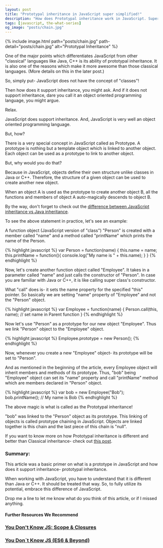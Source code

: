 ```yaml
---
layout: post
title: "Prototypal inheritance in JavaScript super simplified!"
description: "How does Prototypal inheritance work in JavaScript. Super simple explanation of what prototypal inheritance in JavaScript. What is dynamic inheritance. Nuances of Prototypal inheritance."
tags: [javascript, the-what-series]
og_image: "posts/chain.jpg"
---
```


{% include image.html path="posts/chain.jpg" path-detail="posts/chain.jpg" alt="Prototypal Inheritance" %}


One of the major points which differentiates JavaScript from other "classical" languages like Java, C++ is its ability of prototypal inheritance. It is also one of the reasons which make it more awesome than those classical languages. (More details on this in the later post.)

So, simply put- JavaScript does not have the concept of "classes"!

Then how does it support inheritance, you might ask. And if it does not support inheritance, dare you call it an object oriented programming language, you might argue.

Relax.

JavaScript does support inheritance. And, JavaScript is very well an object oriented programming language.

But, how?

There is a very special concept in JavaScript called as Prototype. A prototype is nothing but a template object which is linked to another object. Each object can be used as a prototype to link to another object. 

But, why would you do that?

Because in JavaScript, objects define their own structure unlike classes in Java or C++. Therefore, the structure of a given object can be used to create another new object.

When an object A is used as the prototype to create another object B, all the functions and members of object A auto-magically descends to object B.

By the way, don't forget to check out the [difference between JavaScript inheritance vs Java inheritance](http://ngninja.com/posts/prototypal-vs-classical-inheritance).

To see the above statement in practice, let's see an example:

A function object (JavaScript version of "class") "Person" is created with a member called "name" and a method called "printName" which prints the name of the Person.

{% highlight javascript %}
var Person = function(name) {
	this.name = name;
	this.printName = function(){
		console.log("My name is " + this.name);
	}
}
{% endhighlight %}

Now, let's create another function object called "Employee". It takes in a parameter called "name" and just calls the constructor of "Person". In case you are familiar with Java or C++, it is like calling super class's constructor.

What "call" does is- it sets the name property for the specified "this" pointer. So basically we are setting "name" property of "Employee" and not the "Person" object.

{% highlight javascript %}
var Employee = function(name) {
	Person.call(this, name); // set name in Parent function
}
{% endhighlight %}

Now let's use "Person" as a prototype for our new object "Employee". Thus we link "Person" object to the "Employee" object.

{% highlight javascript %}
Employee.prototype = new Person();
{% endhighlight %}

Now, whenever you create a new "Employee" object- its prototype will be set to "Person". 

And as mentioned in the beginning of the article, every Employee object will inherit members and methods of its prototype. Thus, "bob" being "Employee" object can set its "name" property and call "printName" method which are members declared in "Person" object.

{% highlight javascript %}
var bob = new Employee("Bob");
bob.printName(); // My name is Bob
{% endhighlight %}

The above magic is what is called as the Prototypal inheritance!

"bob" was linked to the "Person" object as its prototype. This linking of objects is called prototype chaining in JavaScript. Objects are linked together is this chain and the last piece of this chain is "null".

If you want to know more on how Prototypal inheritance is different and better than Classical inheritance- check out [this post](http://ngninja.com/posts/prototypal-vs-classical-inheritance).


### Summary:
This article was a basic primer on what is a prototype in JavaScript and how does it support inheritance- prototypal inheritance.

When working with JavaScript, you have to understand that it is different than Java or C++. It should be treated that way. So, to fully utilize its potential, embrace this difference of JavaScript.

Drop me a line to let me know what do you think of this article, or if I missed anything.



#### Further Resources We Recommend

### [You Don't Know JS: Scope & Closures](https://amzn.to/2UaT46V)
### [You Don`t Know JS (ES6 & Beyond)](https://amzn.to/2GGox8Y)